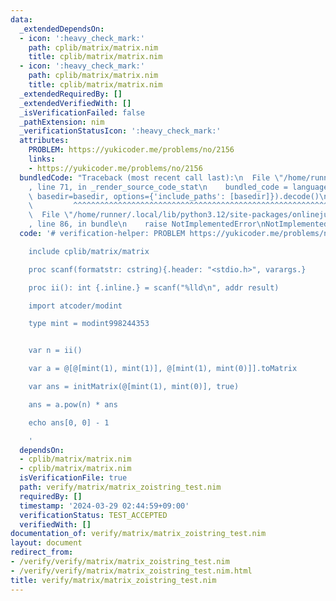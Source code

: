```yaml
---
data:
  _extendedDependsOn:
  - icon: ':heavy_check_mark:'
    path: cplib/matrix/matrix.nim
    title: cplib/matrix/matrix.nim
  - icon: ':heavy_check_mark:'
    path: cplib/matrix/matrix.nim
    title: cplib/matrix/matrix.nim
  _extendedRequiredBy: []
  _extendedVerifiedWith: []
  _isVerificationFailed: false
  _pathExtension: nim
  _verificationStatusIcon: ':heavy_check_mark:'
  attributes:
    PROBLEM: https://yukicoder.me/problems/no/2156
    links:
    - https://yukicoder.me/problems/no/2156
  bundledCode: "Traceback (most recent call last):\n  File \"/home/runner/.local/lib/python3.12/site-packages/onlinejudge_verify/documentation/build.py\"\
    , line 71, in _render_source_code_stat\n    bundled_code = language.bundle(stat.path,\
    \ basedir=basedir, options={'include_paths': [basedir]}).decode()\n          \
    \         ^^^^^^^^^^^^^^^^^^^^^^^^^^^^^^^^^^^^^^^^^^^^^^^^^^^^^^^^^^^^^^^^^^^^^^^^^^^^^^^^^\n\
    \  File \"/home/runner/.local/lib/python3.12/site-packages/onlinejudge_verify/languages/nim.py\"\
    , line 86, in bundle\n    raise NotImplementedError\nNotImplementedError\n"
  code: '# verification-helper: PROBLEM https://yukicoder.me/problems/no/2156

    include cplib/matrix/matrix

    proc scanf(formatstr: cstring){.header: "<stdio.h>", varargs.}

    proc ii(): int {.inline.} = scanf("%lld\n", addr result)

    import atcoder/modint

    type mint = modint998244353


    var n = ii()

    var a = @[@[mint(1), mint(1)], @[mint(1), mint(0)]].toMatrix

    var ans = initMatrix(@[mint(1), mint(0)], true)

    ans = a.pow(n) * ans

    echo ans[0, 0] - 1

    '
  dependsOn:
  - cplib/matrix/matrix.nim
  - cplib/matrix/matrix.nim
  isVerificationFile: true
  path: verify/matrix/matrix_zoistring_test.nim
  requiredBy: []
  timestamp: '2024-03-29 02:44:59+09:00'
  verificationStatus: TEST_ACCEPTED
  verifiedWith: []
documentation_of: verify/matrix/matrix_zoistring_test.nim
layout: document
redirect_from:
- /verify/verify/matrix/matrix_zoistring_test.nim
- /verify/verify/matrix/matrix_zoistring_test.nim.html
title: verify/matrix/matrix_zoistring_test.nim
---
```

